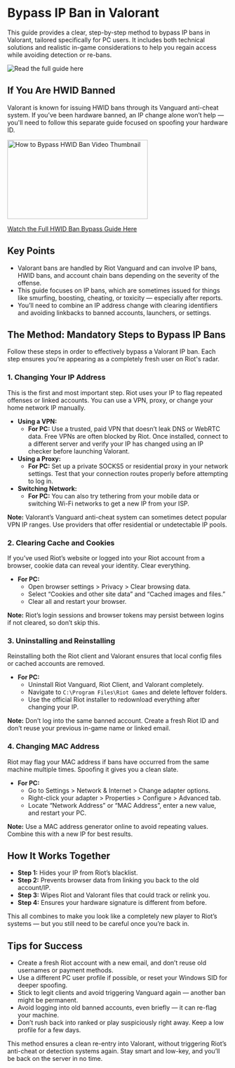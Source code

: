 <h1>Bypass IP Ban in Valorant</h1>
<p>This guide provides a clear, step-by-step method to bypass IP bans in Valorant, tailored specifically for PC users. It includes both technical solutions and realistic in-game considerations to help you regain access while avoiding detection or re-bans.</p>
<img src="https://img.shields.io/badge/Read%20the%20full%20guide%20here-blue?style=for-the-badge" alt="Read the full guide here" onclick="window.location.href='https://slothytech.com/ip-ban/'" style="cursor: pointer;">

<h2>If You Are HWID Banned</h2>
<p>Valorant is known for issuing HWID bans through its Vanguard anti-cheat system. If you’ve been hardware banned, an IP change alone won’t help — you'll need to follow this separate guide focused on spoofing your hardware ID.</p>
<p><a href="https://www.youtube.com/watch?v=b8XyEwxpccE"><img src="https://img.youtube.com/vi/b8XyEwxpccE/0.jpg" alt="How to Bypass HWID Ban Video Thumbnail" width="320" height="180"></a></p>
<p><a href="https://www.youtube.com/watch?v=b8XyEwxpccE">Watch the Full HWID Ban Bypass Guide Here</a></p>

<h2>Key Points</h2>
<ul>
    <li>Valorant bans are handled by Riot Vanguard and can involve IP bans, HWID bans, and account chain bans depending on the severity of the offense.</li>
    <li>This guide focuses on IP bans, which are sometimes issued for things like smurfing, boosting, cheating, or toxicity — especially after reports.</li>
    <li>You’ll need to combine an IP address change with clearing identifiers and avoiding linkbacks to banned accounts, launchers, or settings.</li>
</ul>

<h2>The Method: Mandatory Steps to Bypass IP Bans</h2>
<p>Follow these steps in order to effectively bypass a Valorant IP ban. Each step ensures you're appearing as a completely fresh user on Riot's radar.</p>

<h3>1. Changing Your IP Address</h3>
<p>This is the first and most important step. Riot uses your IP to flag repeated offenses or linked accounts. You can use a VPN, proxy, or change your home network IP manually.</p>
<ul>
    <li><strong>Using a VPN:</strong>
        <ul>
            <li><strong>For PC:</strong> Use a trusted, paid VPN that doesn’t leak DNS or WebRTC data. Free VPNs are often blocked by Riot. Once installed, connect to a different server and verify your IP has changed using an IP checker before launching Valorant.</li>
        </ul>
    </li>
    <li><strong>Using a Proxy:</strong>
        <ul>
            <li><strong>For PC:</strong> Set up a private SOCKS5 or residential proxy in your network settings. Test that your connection routes properly before attempting to log in.</li>
        </ul>
    </li>
    <li><strong>Switching Network:</strong>
        <ul>
            <li><strong>For PC:</strong> You can also try tethering from your mobile data or switching Wi-Fi networks to get a new IP from your ISP.</li>
        </ul>
    </li>
</ul>
<p><strong>Note:</strong> Valorant’s Vanguard anti-cheat system can sometimes detect popular VPN IP ranges. Use providers that offer residential or undetectable IP pools.</p>

<h3>2. Clearing Cache and Cookies</h3>
<p>If you’ve used Riot’s website or logged into your Riot account from a browser, cookie data can reveal your identity. Clear everything.</p>
<ul>
    <li><strong>For PC:</strong>
        <ul>
            <li>Open browser settings > Privacy > Clear browsing data.</li>
            <li>Select “Cookies and other site data” and “Cached images and files.”</li>
            <li>Clear all and restart your browser.</li>
        </ul>
    </li>
</ul>
<p><strong>Note:</strong> Riot’s login sessions and browser tokens may persist between logins if not cleared, so don’t skip this.</p>

<h3>3. Uninstalling and Reinstalling</h3>
<p>Reinstalling both the Riot client and Valorant ensures that local config files or cached accounts are removed.</p>
<ul>
    <li><strong>For PC:</strong>
        <ul>
            <li>Uninstall Riot Vanguard, Riot Client, and Valorant completely.</li>
            <li>Navigate to <code>C:\Program Files\Riot Games</code> and delete leftover folders.</li>
            <li>Use the official Riot installer to redownload everything after changing your IP.</li>
        </ul>
    </li>
</ul>
<p><strong>Note:</strong> Don’t log into the same banned account. Create a fresh Riot ID and don’t reuse your previous in-game name or linked email.</p>

<h3>4. Changing MAC Address</h3>
<p>Riot may flag your MAC address if bans have occurred from the same machine multiple times. Spoofing it gives you a clean slate.</p>
<ul>
    <li><strong>For PC:</strong>
        <ul>
            <li>Go to Settings > Network & Internet > Change adapter options.</li>
            <li>Right-click your adapter > Properties > Configure > Advanced tab.</li>
            <li>Locate “Network Address” or “MAC Address”, enter a new value, and restart your PC.</li>
        </ul>
    </li>
</ul>
<p><strong>Note:</strong> Use a MAC address generator online to avoid repeating values. Combine this with a new IP for best results.</p>

<h2>How It Works Together</h2>
<ul>
    <li><strong>Step 1:</strong> Hides your IP from Riot’s blacklist.</li>
    <li><strong>Step 2:</strong> Prevents browser data from linking you back to the old account/IP.</li>
    <li><strong>Step 3:</strong> Wipes Riot and Valorant files that could track or relink you.</li>
    <li><strong>Step 4:</strong> Ensures your hardware signature is different from before.</li>
</ul>
<p>This all combines to make you look like a completely new player to Riot’s systems — but you still need to be careful once you’re back in.</p>

<h2>Tips for Success</h2>
<ul>
    <li>Create a fresh Riot account with a new email, and don’t reuse old usernames or payment methods.</li>
    <li>Use a different PC user profile if possible, or reset your Windows SID for deeper spoofing.</li>
    <li>Stick to legit clients and avoid triggering Vanguard again — another ban might be permanent.</li>
    <li>Avoid logging into old banned accounts, even briefly — it can re-flag your machine.</li>
    <li>Don’t rush back into ranked or play suspiciously right away. Keep a low profile for a few days.</li>
</ul>

<p>This method ensures a clean re-entry into Valorant, without triggering Riot’s anti-cheat or detection systems again. Stay smart and low-key, and you’ll be back on the server in no time.</p>
